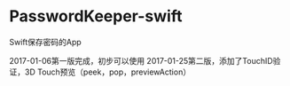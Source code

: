 # PasswordKeeper-swift
Swift保存密码的App

2017-01-06第一版完成，初步可以使用
2017-01-25第二版，添加了TouchID验证，3D Touch预览（peek，pop，previewAction）
